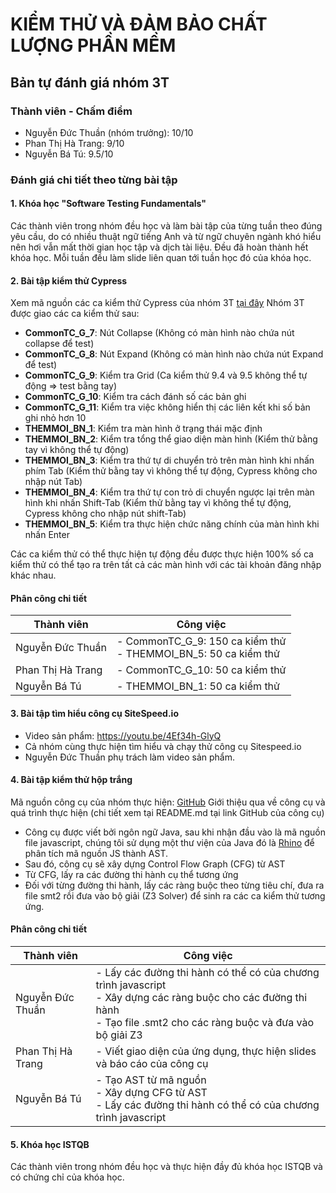 # KIỂM THỬ VÀ ĐẢM BẢO CHẤT LƯỢNG PHẦN MỀM
## Bản tự đánh giá nhóm 3T
###  Thành viên - Chấm điểm

* Nguyễn Đức Thuần (nhóm trưởng): 10/10
* Phan Thị Hà Trang: 9/10
* Nguyễn Bá Tú: 9.5/10

### Đánh giá chi tiết theo từng bài tập

#### 1. Khóa học "Software Testing Fundamentals"
Các thành viên trong nhóm đều học và làm bài tập của từng tuần theo đúng yêu cầu, do có nhiều thuật ngữ tiếng Anh và từ ngữ chuyên ngành khó hiểu nên hơi vẫn mất thời gian học tập và dịch tài liệu.
Đều đã hoàn thành hết khóa học.
Mỗi tuần đều làm slide liên quan tới tuần học đó của khóa học.

#### 2. Bài tập kiểm thử Cypress
Xem mã nguồn các ca kiểm thử Cypress của nhóm 3T [tại đây](https://github.com/truonganhhoang/int3117-2017/tree/master/Group/3T)
Nhóm 3T được giao các ca kiểm thử sau:
- **CommonTC_G_7**:	Nút Collapse (Không có màn hình nào chứa nút collapse để test)
- **CommonTC_G_8**:	Nút Expand (Không có màn hình nào chứa nút Expand để test)
- **CommonTC_G_9**: Kiểm tra Grid (Ca kiểm thử 9.4 và 9.5 không thể tự động => test bằng tay)
- **CommonTC_G_10**: Kiểm tra cách đánh số các bản ghi
- **CommonTC_G_11**: Kiểm tra việc không hiển thị các liên kết khi số bản ghi nhỏ hơn 10
- **THEMMOI_BN_1**:	Kiểm tra màn hình ở trạng thái mặc định
- **THEMMOI_BN_2**:	Kiểm tra tổng thể giao diện màn hình (Kiểm thử bằng tay vì không thể tự động)
- **THEMMOI_BN_3**:	Kiểm tra thứ tự di chuyển trỏ trên màn hình khi nhấn phím Tab (Kiểm thử bằng tay vì không thể tự động, Cypress không cho nhập nút Tab)
- **THEMMOI_BN_4**:	Kiểm tra thứ tự con trỏ di chuyển ngược lại trên màn hình khi nhấn Shift-Tab (Kiểm thử bằng tay vì không thể tự động, Cypress không cho nhập nút shift-Tab)
- **THEMMOI_BN_5**:	Kiểm tra thực hiện chức năng chính của màn hình khi nhấn Enter

Các ca kiểm thử có thể thực hiện tự động đều được thực hiện 100% số ca kiểm thử có thể tạo ra trên tất cả các màn hình với các tài khoản đăng nhập khác nhau.

#### Phân công chi tiết
| Thành viên | Công việc |
|----------------|-----------------------------------------------|
| Nguyễn Đức Thuần 	| - CommonTC_G_9: 150 ca kiểm thử </br> - THEMMOI_BN_5: 50 ca kiểm thử </br>|
| Phan Thị Hà Trang                 	| - CommonTC_G_10: 50 ca kiểm thử |
| Nguyễn Bá Tú                     	| - THEMMOI_BN_1: 50 ca kiểm thử |

#### 3. Bài tập tìm hiểu công cụ SiteSpeed.io
* Video sản phẩm: https://youtu.be/4Ef34h-GlyQ
* Cả nhóm cùng thực hiện tìm hiểu và chạy thử công cụ Sitespeed.io
* Nguyễn Đức Thuần phụ trách làm video sản phẩm.

#### 4. Bài tập kiểm thử hộp trắng
Mã nguồn công cụ của nhóm thực hiện: [GitHub](https://github.com/batu4404/js-data-flow-testing) 
Giới thiệu qua về công cụ và quá trình thực hiện  (chi tiết xem tại README.md tại link GitHub của công cụ)
- Công cụ được viết bởi ngôn ngữ Java, sau khi nhận đầu vào là mã nguồn file javascript, chúng tôi sử dụng một thư viện của Java đó là [Rhino](https://developer.mozilla.org/en-US/docs/Mozilla/Projects/Rhino) để phân tích mã nguồn JS thành AST.
- Sau đó, công cụ sẽ xây dựng Control Flow Graph (CFG) từ AST
- Từ CFG, lấy ra các đường thi hành cụ thể tương ứng
- Đối với từng đường thi hành, lấy các ràng buộc theo từng tiêu chí, đưa ra file smt2 rồi đưa vào bộ giải (Z3 Solver) để sinh ra các ca kiểm thử tương ứng.
#### Phân công chi tiết
| Thành viên | Công việc |
|----------------|-----------------------------------------------|
| Nguyễn Đức Thuần 	| - Lấy các đường thi hành có thể có của chương trình javascript </br> - Xây dựng các ràng buộc cho các đường thi hành</br> - Tạo file .smt2 cho các ràng buộc và đưa vào bộ giải Z3 |
| Phan Thị Hà Trang                 	| - Viết giao diện của ứng dụng, thực hiện slides và báo cáo của công cụ |
| Nguyễn Bá Tú                     	| - Tạo AST từ mã nguồn </br> - Xây dựng CFG từ AST </br> - Lấy các đường thi hành có thể có của chương trình javascript |

#### 5. Khóa học ISTQB
Các thành viên trong nhóm đều học và thực hiện đầy đủ khóa học ISTQB và có chứng chỉ của khóa học.
